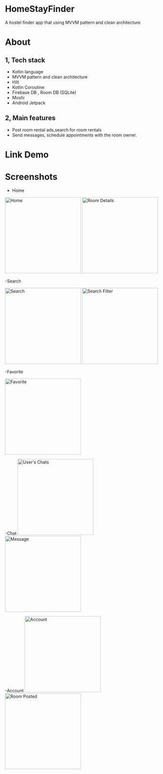# HomeStayFinder
A hostel finder app that using MVVM pattern and clean architecture

# About

## 1, Tech stack
- Kotlin language
- MVVM pattern and clean architecture
- Hilt
- Kotlin Coroutine 
- Firebase DB , Room DB (SQLite)
- Moshi
- Android Jetpack

## 2, Main features
- Post room rental ads,search for room rentals
- Send messages, schedule appointments with the room owner.

# Link Demo

# Screenshots
- Home

<img src="https://github.com/Phandung1312/HomeStayFinder/assets/104301662/91301991-c981-4f1b-a7c2-7c01f8764e3f" width="250" alt="Home" /> 
<img src="https://github.com/Phandung1312/HomeStayFinder/assets/104301662/e5b2a3a3-26d1-4299-91be-59a90f1bbb5d" width="250" alt="Room Details" /> 

-Search

<img src="https://github.com/Phandung1312/HomeStayFinder/assets/104301662/da835669-1ce2-4df0-8531-39b293c3de4d" width="250" alt="Search" /> 
<img src="https://github.com/Phandung1312/HomeStayFinder/assets/104301662/00c85679-de57-4980-9be6-04edca46e439" width="250" alt="Search Filter" /> 

-Favorite

<img src="https://github.com/Phandung1312/HomeStayFinder/assets/104301662/4721367f-7d5d-49b9-bfdb-43adbc82d322" width="250" alt="Favorite" /> 

-Chat
<img src="https://github.com/Phandung1312/HomeStayFinder/assets/104301662/b88dd0a7-ef50-4874-9eec-db5fa98019ca" width="250" alt="User's Chats" /> 
<img src="https://github.com/Phandung1312/HomeStayFinder/assets/104301662/4f9032e8-417a-4367-8526-14ab78fc4769" width="250" alt="Message" /> 

-Account
<img src="https://github.com/Phandung1312/HomeStayFinder/assets/104301662/bc83097c-f9e2-464f-863b-85fd77e4b732" width="250" alt="Account" /> 
<img src="https://github.com/Phandung1312/HomeStayFinder/assets/104301662/1c241594-85e0-4eda-a24d-16bb05cde237" width="250" alt="Room Posted" /> 


